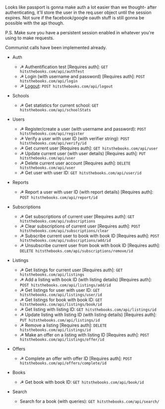 Looks like passport is gonna make auth a lot easier than we thought- after authenticating, it'll store the user in the req.user object until the session expires. Not sure if the facebook/google oauth stuff is still gonna be possible with the api though.

P.S. Make sure you have a persistent session enabled in whatever you're using to make requests.

Communist calls have been implemented already.

- Auth
	- ☭ Authentification test [Requires auth]:
	`GET hitsthebooks.com/api/authTest`
	- ☭ Login (with username and password) [Requires auth]:
	`POST hitsthebooks.com/api/login`
	- ☭ [Logout](http://stackoverflow.com/questions/3521290/logout-get-or-post):
	`POST hitsthebooks.com/api/logout`
	
- Schools
	- ☭ Get statistics for current school:
	`GET hitsthebooks.com/api/schoolStats`
	
- Users
 	- ☭ Register/create a user (with username and password):
	`POST hitsthebooks.com/api/register`
	- ☭ Verify a user with user ID (with verifier string):
	`POST hitsthebooks.com/api/verify/id`
	- ☭ Get current user [Requires auth]: 
	`GET hitsthebooks.com/api/user`
	- ☭ Update current user (with user details) [Requires auth]: 
	`PUT hitsthebooks.com/api/user`
	- ☭ Delete current user account [Requires auth]:
	`DELETE hitsthebooks.com/api/user`
	- ☭ Get user with user ID:
	`GET hitsthebooks.com/api/user/id`	
	
- Reports
	- ☭ Report a user with user ID (with report details) [Requires auth]:
	`POST hitsthebooks.com/api/report/id`
	
- Subscriptions
	- ☭ Get subscriptions of current user [Requires auth]:
	`GET hitsthebooks.com/api/subscriptions`
	- ☭ Clear subscriptions of current user [Requires auth]:
	`POST hitsthebooks.com/api/subscriptions/clear`
	- ☭ Subscribe current user to book with book ID [Requires auth]:
	`POST hitsthebooks.com/api/subscriptions/add/id`
	- ☭ Unsubscribe current user from book with book ID [Requires auth]:
	`DELETE hitsthebooks.com/api/subscriptions/remove/id`
	
- Listings
	- ☭ Get listings for current user [Requires auth]:
	`GET hitsthebooks.com/api/listings` 
	- ☭ Add a listing with book ID (with listing details) [Requires auth]:
	`POST hitsthebooks.com/api/listings/add/id`
	- ☭ Get listings for user with user ID: 
	`GET hitsthebooks.com/api/listings/user/id`
	- ☭ Get listings for book with book ID:
	`GET hitsthebooks.com/api/listings/book/id`
	- ☭ Get listing with listing ID:
	`GET hitsthebooks.com/api/listings/id`
	- ☭ Update listing with listing ID (with listing details) [Requires auth]:
	`PUT hitsthebooks.com/api/listings/id`
	- ☭ Remove a listing [Requires auth]:
	`DELETE hitsthebooks.com/api/listings/id`
	- ☭ Make an offer on a listing with listing ID [Requires auth]:
	`POST hitsthebooks.com/api/listings/offer/id`

- Offers
	- ☭ Complete an offer with offer ID [Requires auth]:
	`POST hitsthebooks.com/api/offers/complete/id`
	
- Books
	- ☭ Get book with book ID:
	`GET hitsthebooks.com/api/book/id`

- Search
	- Search for a book (with queries):
	`GET hitsthebooks.com/api/search/`